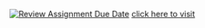[![Review Assignment Due Date](https://classroom.github.com/assets/deadline-readme-button-24ddc0f5d75046c5622901739e7c5dd533143b0c8e959d652212380cedb1ea36.svg)](https://classroom.github.com/a/35z0Shvm)
[click here to visit](https://bharatinterns-jan-2024.github.io/website-recreate-ksamrao/)
